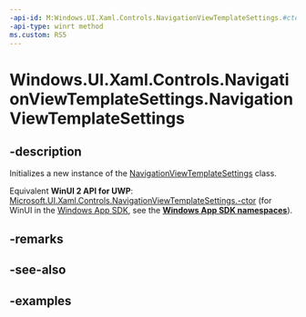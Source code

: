 ```yaml
---
-api-id: M:Windows.UI.Xaml.Controls.NavigationViewTemplateSettings.#ctor
-api-type: winrt method
ms.custom: RS5
---
```


<!-- Method syntax.
public NavigationViewTemplateSettings.NavigationViewTemplateSettings()
-->

# Windows.UI.Xaml.Controls.NavigationViewTemplateSettings.NavigationViewTemplateSettings

## -description

Initializes a new instance of the [NavigationViewTemplateSettings](navigationviewtemplatesettings.md) class.

Equivalent **WinUI 2 API for UWP**: [Microsoft.UI.Xaml.Controls.NavigationViewTemplateSettings.-ctor](/windows/winui/api/microsoft.ui.xaml.controls.navigationviewtemplatesettings.-ctor) (for WinUI in the [Windows App SDK](/windows/apps/windows-app-sdk/), see the **[Windows App SDK namespaces](/windows/windows-app-sdk/api/winrt/)**).

## -remarks

## -see-also

## -examples

